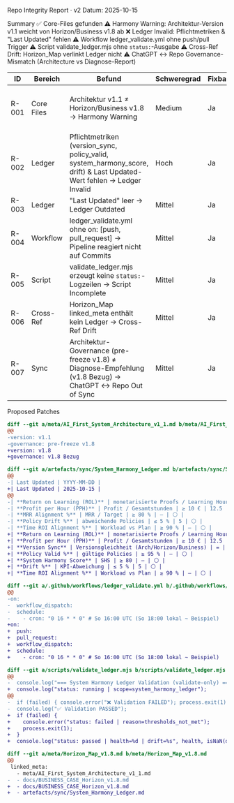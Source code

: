 Repo Integrity Report · v2
Datum: 2025-10-15

Summary
✅ Core-Files gefunden
⚠️ Harmony Warning: Architektur-Version v1.1 weicht von Horizon/Business v1.8 ab
❌ Ledger Invalid: Pflichtmetriken & "Last Updated" fehlen
⚠️ Workflow ledger_validate.yml ohne push/pull Trigger
⚠️ Script validate_ledger.mjs ohne `status:`-Ausgabe
⚠️ Cross-Ref Drift: Horizon_Map verlinkt Ledger nicht
⚠️ ChatGPT ↔ Repo Governance-Mismatch (Architecture vs Diagnose-Report)

| ID | Bereich | Befund | Schweregrad | Fixbarkeit | Vorschlag |
|----|---------|--------|-------------|------------|-----------|
| R-001 | Core Files | Architektur v1.1 ≠ Horizon/Business v1.8 → Harmony Warning | Medium | Ja | Version & Governance in Architektur-Frontmatter angleichen |
| R-002 | Ledger | Pflichtmetriken (version_sync, policy_valid, system_harmony_score, drift) & Last Updated-Wert fehlen → Ledger Invalid | Hoch | Ja | Ledger-Frontmatter & KPI-Tabelle um fehlende Felder ergänzen |
| R-003 | Ledger | "Last Updated" leer → Ledger Outdated | Mittel | Ja | Datum im Ledger pflegen |
| R-004 | Workflow | ledger_validate.yml ohne on: [push, pull_request] → Pipeline reagiert nicht auf Commits | Mittel | Ja | Trigger ergänzen |
| R-005 | Script | validate_ledger.mjs erzeugt keine `status:`-Logzeilen → Script Incomplete | Mittel | Ja | Konsolenausgabe um `status:`-Felder erweitern |
| R-006 | Cross-Ref | Horizon_Map linked_meta enthält kein Ledger → Cross-Ref Drift | Mittel | Ja | Ledger-Datei in linked_meta einfügen |
| R-007 | Sync | Architektur-Governance (pre-freeze v1.8) ≠ Diagnose-Empfehlung (v1.8 Bezug) → ChatGPT ↔ Repo Out of Sync | Mittel | Ja | Governance-Label oder Diagnose-Report synchronisieren |

Proposed Patches

```diff
diff --git a/meta/AI_First_System_Architecture_v1_1.md b/meta/AI_First_System_Architecture_v1_1.md
@@
-version: v1.1
-governance: pre-freeze v1.8
+version: v1.8
+governance: v1.8 Bezug
```

```diff
diff --git a/artefacts/sync/System_Harmony_Ledger.md b/artefacts/sync/System_Harmony_Ledger.md
@@
-| Last Updated | YYYY-MM-DD |
+| Last Updated | 2025-10-15 |
@@
-| **Return on Learning (ROL)** | monetarisierte Proofs / Learning Hours | ≥ 0.5 | – | ⚪ |
-| **Profit per Hour (PPH)** | Profit / Gesamtstunden | ≥ 10 € | 12.5 | ⚪ |
-| **MRR Alignment %** | MRR / Target | ≥ 80 % | – | ⚪ |
-| **Policy Drift %** | abweichende Policies | ≤ 5 % | 5 | ⚪ |
-| **Time ROI Alignment %** | Workload vs Plan | ≥ 90 % | – | ⚪ |
+| **Return on Learning (ROL)** | monetarisierte Proofs / Learning Hours | ≥ 0.5 | – | ⚪ |
+| **Profit per Hour (PPH)** | Profit / Gesamtstunden | ≥ 10 € | 12.5 | ⚪ |
+| **Version Sync** | Versionsgleichheit (Arch/Horizon/Business) | = | – | ⚪ |
+| **Policy Valid %** | gültige Policies | ≥ 95 % | – | ⚪ |
+| **System Harmony Score** | SHS | ≥ 80 | – | ⚪ |
+| **Drift %** | KPI-Abweichung | ≤ 5 % | 5 | ⚪ |
+| **Time ROI Alignment %** | Workload vs Plan | ≥ 90 % | – | ⚪ |
```

```diff
diff --git a/.github/workflows/ledger_validate.yml b/.github/workflows/ledger_validate.yml
@@
-on:
-  workflow_dispatch:
-  schedule:
-    - cron: "0 16 * * 0" # So 16:00 UTC (So 18:00 lokal ~ Beispiel)
+on:
+  push:
+  pull_request:
+  workflow_dispatch:
+  schedule:
+    - cron: "0 16 * * 0" # So 16:00 UTC (So 18:00 lokal ~ Beispiel)
```

```diff
diff --git a/scripts/validate_ledger.mjs b/scripts/validate_ledger.mjs
@@
-  console.log("=== System Harmony Ledger Validation (validate-only) ===");
+  console.log("status: running | scope=system_harmony_ledger");
@@
-  if (failed) { console.error("❌ Validation FAILED"); process.exit(1); }
-  console.log("✅ Validation PASSED");
+  if (failed) {
+    console.error("status: failed | reason=thresholds_not_met");
+    process.exit(1);
+  }
+  console.log("status: passed | health=%d | drift=%s", health, isNaN(drift) ? "n/a" : Number(drift).toFixed(2));
```

```diff
diff --git a/meta/Horizon_Map_v1.8.md b/meta/Horizon_Map_v1.8.md
@@
 linked_meta:
   - meta/AI_First_System_Architecture_v1_1.md
-  - docs/BUSINESS_CASE_Horizon_v1.8.md
+  - docs/BUSINESS_CASE_Horizon_v1.8.md
+  - artefacts/sync/System_Harmony_Ledger.md
```
